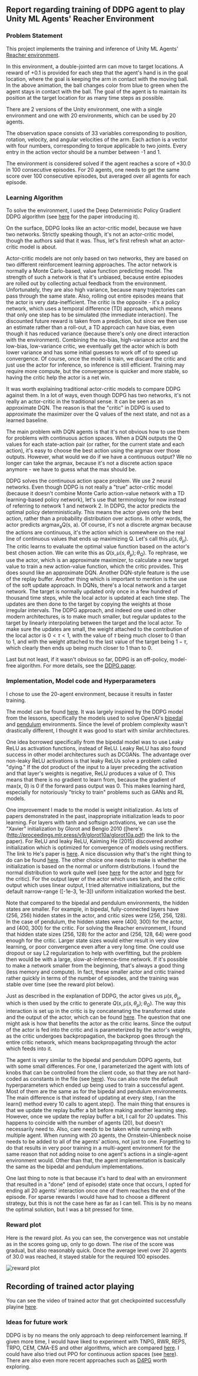 ## Report regarding training of DDPG agent to play Unity ML Agents' Reacher Environment


###  Problem Statement

This project implements the training and inference of Unity ML Agents'  [Reacher environment](https://github.com/Unity-Technologies/ml-agents/blob/master/docs/Learning-Environment-Examples.md). 

In this environment, a double-jointed arm can move to target locations. A reward of +0.1 is provided for each step that the agent's hand is in the goal location, where the goal is keeping the arm in contact with the moving ball. In the above animation, the ball changes color from blue to green when the agent stays in contact with the ball. The goal of the agent is to maintain its position at the target location for as many time steps as possible. 

There are 2 versions of the Unity environment, one with a single environment and one with 20 environments, which can be used by 20 agents.

The observation space consists of 33 variables corresponding to position, rotation, velocity, and angular velocities of the arm. Each action is a vector with four numbers, corresponding to torque applicable to two joints. Every entry in the action vector should be a number between -1 and 1.

The environment is considered solved if the agent reaches a score of +30.0 in 100 consecutive episodes. For 20 agents, one needs to get the same score over 100 consecutive episodes, but averaged over all agents for each episode.

### Learning Algorithm

To solve the environment, I used the Deep Deterministic Policy Gradient DDPG algorithm (see [here](https://arxiv.org/pdf/1509.02971.pdf) for the paper introducing it). 

On the surface, DDPG looks like an actor-critic model, because we have two networks. Strictly speaking though, it's not an actor-critic model, though the authors said that it was. Thus, let's first refresh what an actor-critic model is about. 

Actor-critic models are not only based on two networks, they are based on two different reinforcement learning approaches. The actor network is normally a Monte Carlo-based, value function predicting model. The strength of such a network is that it's unbiased, because entire episodes are rolled out by collecting actual feedback from the environment. Unfortunately, they are also high variance, because many trajectories can pass through the same state. Also, rolling out entire episodes means that the actor is very data-inefficient. The critic is the opposite - it's a policy network, which uses a temporal difference (TD) approach, which means that only one step has to be simulated (the immediate interaction). The discounted future reward is taken from a prediction, but since we then use an estimate rather than a roll-out, a TD approach can have bias, even though it has reduced variance (because there's only one direct interaction with the environment). Combining the no-bias, high-variance actor and the low-bias, low-variance critic, we eventually get the actor which is both lower variance and has some initial guesses to work off of to speed up convergence. Of course, once the model is train, we discard the critic and just use the actor for inference, so inference is still efficient. Training may require more compute, but the convergence is quicker and more stable, so having the critic help the actor is a net win.

It was worth explaining traditional actor-critic models to compare DDPG against them. In a lot of ways, even though DDPG has two networks, it's not really an actor-critic in the traditional sense. It can be seen as an approximate DQN. The reason is that the "critic" in DDPG is used to approximate the maximizer over the Q values of the next state, and not as a learned baseline. 

The main problem with DQN agents is that it's not obvious how to use them for problems with continuous action spaces. When a DQN outputs the Q values for each state-action pair (or rather, for the current state and each action), it's easy to choose the best action using the argmax over those outputs. However, what would we do if we have a continuous output? We no longer can take the argmax, because it's not a discrete action space anymore - we have to guess what the max should be. 

DDPG solves the continuous action space problem. We use 2 neural networks. Even though DDPG is not really a "true" actor-critic model (because it doesn't combine Monte Carlo action-value network with a TD learning-based policy network), let's use that terminology for now instead of referring to network 1 and network 2. In DDPG, the actor predicts the optimal policy deterministically. This means the actor gives only the best action, rather than a probability distribution over actions. In other words, the actor predicts argmax<sub>a</sub>Q(s, a). Of course, it's not a discrete argmax because the actions are continuous, it's the action which is somewhere on the real line of continuous values that ends up maximizing Q. Let's call this $\mu(s, \theta_{\mu}$). 
The critic learns to evaluate the optimal value function based on the actor's best chosen action. We can write this as $Q(s, \mu(s, \theta_{\mu}); \theta_Q)$. To rephrase, we use the actor, which is an approximate maximizer, to calculate a new target value to train a new action-value function, which the critic provides.  This does sound like an approximate DQN. Another DQN-style feature is the use of the replay buffer. Another thing which is important to mention is the use of the soft update approach. In DQNs, there's a local network and a target network. The target is normally updated only once in a few hundred of thousand time steps, while the local actor is updated at each time step. The updates are then done to the target by copying the weights at those irregular intervals. The DDPG approach, and indeed one used in other modern architectures, is to make much smaller, but regular updates to the target by linearly interpolating between the target and the local actor. To make sure the updates are small, the weight attached to the contribution of the local actor is $0 <\tau<1$, with the value of $\tau$ being much closer to 0 than to 1, and with the weight attached to the last value of the target being $1-\tau$, which clearly then ends up being much closer to 1 than to 0.

Last but not least, if it wasn't obvious so far, DDPG is an off-policy, model-free algorithm. 
For more details, see the [DDPG paper](https://arxiv.org/pdf/1509.02971.pdf).


### Implementation, Model code and Hyperparameters
 
 I chose to use the 20-agent environment, because it results in faster training.
 
 The model can be found [here](https://github.com/mkolod/deep-reinforcement-learning/blob/master/p2_continuous-control/model.py). It was largely inspired by the DDPG model from the lessons, specifically the models used to solve OpenAI's [bipedal](https://github.com/mkolod/deep-reinforcement-learning/blob/master/ddpg-bipedal/model.py) and [pendulum](https://github.com/mkolod/deep-reinforcement-learning/blob/master/ddpg-pendulum/model.py) environments. Since the level of problem complexity wasn't drastically different, I thought it was good to start with similar architectures. 

One idea borrowed specifically from the bipedal model was to use Leaky ReLU as activation functions, instead of ReLU. Leaky ReLU has also found success in other model architectures such as DCGANs. The advantage over non-leaky ReLU activations is that leaky ReLUs solve a problem called "dying." If the dot product of the input to a layer preceding the activation and that layer's weights is negative, ReLU produces a value of 0. This means that there is no gradient to learn from, because the gradient of max(x, 0) is 0 if the forward pass output was 0. This makes learning hard, especially for notoriously "tricky to train" problems such as GANs and RL models.

One improvement I made to the model is weight initialization. As lots of papers demonstrated in the past, inappropriate initialization leads to poor learning. For layers with tanh and softsign activations, we can use the "Xavier" initialization by Glorot and Bengio 2010 ([here's
(http://proceedings.mlr.press/v9/glorot10a/glorot10a.pdf) the link to the paper). For ReLU and leaky ReLU, Kaiming He (2015) discovered another initialization which is optimized for convergence of models using rectifiers. The link to He's paper is [here](https://arxiv.org/pdf/1502.01852v1.pdf). A nice discussion why that's the right thing to do can be found [here](https://www.jefkine.com/deep/2016/08/08/initialization-of-deep-networks-case-of-rectifiers/).  The other choice one needs to make is whether the initialization is based on the normal or uniform distributions. I found the normal distribution to work quite well (see [here](https://github.com/mkolod/deep-reinforcement-learning/blob/master/p2_continuous-control/model.py#L38:L46) for the actor and [here](https://github.com/mkolod/deep-reinforcement-learning/blob/master/p2_continuous-control/model.py#L88:L92) for the critic). For the output layer of the actor which uses tanh, and the critic output which uses linear output, I tried alternative initializations, but the default narrow-range ([-1e-3, 1e-3]) uniform initialization worked the best. 

Note that compared to the bipedal and pendulum environments, the hidden states are smaller. For example, in bipedal, fully-connected layers have (256, 256) hidden states in the actor, and critic sizes were (256, 256, 128). In the case of pendulum, the hidden states were (400, 300) for the actor, and (400, 300) for the critic. For solving the Reacher environment, I found that hidden state sizes (256, 128) for the actor and (256, 128, 64) were good enough for the critic. Larger state sizes would either result in very slow learning, or poor convergence even after a very long time. One could use dropout or say L2 regularization to help with overfitting, but the problem then would be with a large, slow-at-inference-time network. If it's possible to make a network smaller from the beginning, that's always a good thing (less memory and compute). In fact, these smaller actor and critic trained rather quickly in terms of the number of episodes, and the training was stable over time (see the reward plot below). 

Just as described in the explanation of DDPG, the actor gives us $\mu(s, \theta_{\mu}$, which is then used by the critic to generate $Q(s, \mu(s, \theta_{\mu}); \theta_Q)$. The way this interaction is set up in the critic is by concatenating the transformed state and the output of the actor, which can be found [here](https://github.com/mkolod/deep-reinforcement-learning/blob/master/p2_continuous-control/model.py#L98). The question that one might ask is how that benefits the actor as the critic learns. Since the output of the actor is fed into the critic and is parameterized by the actor's weights, as the critic undergoes backpropagation, the backprop goes through the entire critic network, which means backpropagating through the actor which feeds into it.

The agent is very similar to the bipedal and pendulum DDPG agents, but with some small differences. For one, I parameterized the agent with lots of knobs that can be controlled from the client code, so that they are not hard-coded as constants in the file (see [here](https://github.com/mkolod/deep-reinforcement-learning/blob/master/p2_continuous-control/ddpg_agent.py#L13:L27)). You can also note the default hyperparameters which ended up being used to train a successful agent. Most of them are the same as for the bipedal and pendulum environments. The main difference is that instead of updating at every step, I ran the learn() method every 10 calls to agent.step(). The main thing that ensures is that we update the replay buffer a bit before making another learning step.  However, once we update the replay buffer a bit, I call for 20 updates. This happens to coincide with the number of agents (20), but doesn't necessarily need to. Also, care needs to be taken while running with multiple agent. When running with 20 agents, the Ornstein-Uhlenbeck noise needs to be added to all of the agents' actions, not just to one. Forgetting to do that results in very poor training in a multi-agent environment for the same reason that not adding noise to one agent's actions in a single-agent environment would. Other than that, the agent implementation is basically the same as the bipedal and pendulum implementations. 

One last thing to note is that because it's hard to deal with an environment that resulted in a "done" (end of episode) state once that occurs, I opted for ending all 20 agents' interaction once one of them reaches the end of the episode. For sparse rewards I would have had to choose a different strategy, but this is not the case here as far as I can tell. This is by no means the optimal solution, but I was a bit pressed for time.


### Reward plot

Here is the reward plot. As you can see, the convergence was not unstable as in the scores going up, only to go down. The rise of the score was gradual, but also reasonably quick. Once the average level over 20 agents of 30.0 was reached, it stayed stable for the required 100 episodes.

![reward plot](./convergence.png)


## Recording of trained actor playing

You can see the video of trained actor that got checkpointed successfully playine [here](https://www.youtube.com/watch?v=EBTrjLHi-hU).

### Ideas for future work

DDPG is by no means the only approach to deep reinforcement learning. If given more time, I would have liked to experiment with TNPG, RWR, REPS, TRPO, CEM, CMA-ES and other algorithms, which are compared [here](https://arxiv.org/abs/1604.06778). I could have also tried out PPO for continuous action spaces (see [here](https://blog.openai.com/openai-baselines-ppo/)). There are also even more recent approaches such as [D4PG](https://openreview.net/pdf?id=SyZipzbCb) worth exploring.
